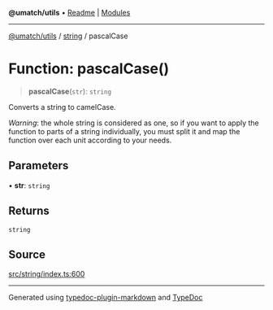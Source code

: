 **@umatch/utils** • [Readme](../../index.md) \| [Modules](../../modules.md)

***

[@umatch/utils](../../modules.md) / [string](../index.md) / pascalCase

# Function: pascalCase()

> **pascalCase**(`str`): `string`

Converts a string to camelCase.

*Warning*: the whole string is considered as one, so if you want to
apply the function to parts of a string individually, you must
split it and map the function over each unit according to your needs.

## Parameters

• **str**: `string`

## Returns

`string`

## Source

[src/string/index.ts:600](https://github.com/umatch-oficial/utils/blob/f37b7e4/src/string/index.ts#L600)

***

Generated using [typedoc-plugin-markdown](https://www.npmjs.com/package/typedoc-plugin-markdown) and [TypeDoc](https://typedoc.org/)
